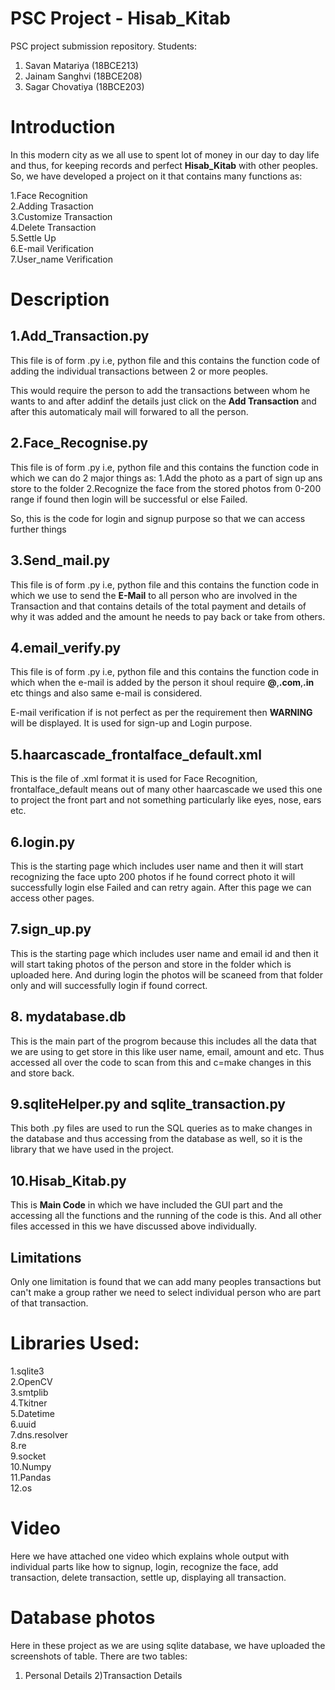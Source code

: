 # PSC Project - Hisab_Kitab

PSC project submission repository.
Students:

1. Savan Matariya (18BCE213)
2. Jainam Sanghvi (18BCE208)
3. Sagar Chovatiya (18BCE203)

# Introduction

In this modern city as we all use to spent lot of money in our day to day life and thus, for keeping records and perfect **Hisab_Kitab** with other peoples. So, we have developed a project on it that contains many functions as:

1.Face Recognition<br/>
2.Adding Trasaction<br/>
3.Customize Transaction<br/>
4.Delete Transaction<br/>
5.Settle Up<br/>
6.E-mail Verification<br/>
7.User_name Verification<br/>

# Description

## 1.Add_Transaction.py
This file is of form .py i.e, python file and this contains the function code of adding the individual transactions between 2 or more peoples.

This would require the person to add the transactions between whom he wants to and after addinf the details just click on the **Add Transaction** and after this automaticaly mail will forwared to all the person.

## 2.Face_Recognise.py
This file is of form .py i.e, python file and this contains the function code in which we can do 2 major things as: 
1.Add the photo as a part of sign up ans store to the folder
2.Recognize the face from the stored photos from 0-200 range if found then login will be successful or else Failed.

So, this is the code for login and signup purpose so that we can access further things

## 3.Send_mail.py
This file is of form .py i.e, python file and this contains the function code in which we use to send the **E-Mail** to all person who are involved in the Transaction and that contains details of the total payment and details of why it was added and the amount he needs to pay back or take from others.

## 4.email_verify.py
This file is of form .py i.e, python file and this contains the function code in which when the e-mail is added by the person it shoul require **@**,**.com**,**.in** etc things and also same e-mail is considered.

E-mail verification if is not perfect as per the requirement then **WARNING** will be displayed. It is used for sign-up and Login purpose.

## 5.haarcascade_frontalface_default.xml
This is the file of .xml format it is used for Face Recognition, frontalface_default means out of many other haarcascade we used this one to project the front part and not something particularly like eyes, nose, ears etc.

## 6.login.py
This is the starting page which includes user name and then it will start recognizing the face upto 200 photos if he found correct photo it will successfully login else Failed and can retry again.
After this page we can access other pages.

## 7.sign_up.py
This is the starting page which includes user name and email id and then it will start taking photos of the person and store in the folder which is uploaded here.
And during login the photos will be scaneed from that folder only and will successfully login if found correct.

## 8. mydatabase.db
This is the main part of the progrom because this includes all the data that we are using to get store in this like user name, email, amount and etc. 
Thus accessed all over the code to scan from this and c=make changes in this and store back.

## 9.sqliteHelper.py and sqlite_transaction.py
This both .py files are used to run the SQL queries as to make changes in the database and thus accessing from the database as well, so it is the library that we have used in the project.

## 10.Hisab_Kitab.py
This is **Main Code** in which we have included the GUI part and the accessing all the functions and the running of the code is this.
And all other files accessed in this we have discussed above individually.

## Limitations
Only one limitation is found that we can add many peoples transactions but can't make a group rather we need to select individual person who are part of that transaction.

# Libraries Used:
1.sqlite3<br/>
2.OpenCV<br/>
3.smtplib<br/>
4.Tkitner<br/>
5.Datetime<br/>
6.uuid<br/>
7.dns.resolver<br/>
8.re<br/>
9.socket<br/>
10.Numpy<br/>
11.Pandas<br/>
12.os<br/>

# Video
Here we have attached one video which explains whole output with individual parts like how to signup, login, recognize the face, add transaction, delete transaction, settle up, displaying all transaction.

# Database photos
Here in these project as we are using sqlite database, we have uploaded the screenshots of table. There are two tables:<br/>
1) Personal Details
2)Transaction Details
